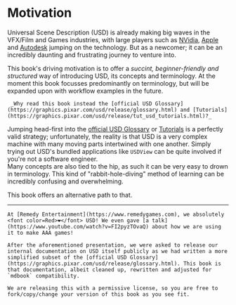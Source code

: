 # Motivation

Universal Scene Description (USD) is already making big waves in the VFX/Film and Games industries, with large players such as [NVidia](https://www.nvidia.com/en-us/omniverse/), [Apple](https://opensource.apple.com/projects/usd/) and [Autodesk](https://makeanything.autodesk.com/usd) jumping on the technology. But as a newcomer; it can be an incredibly daunting and frustrating journey to venture into.

This book's driving motivation is to offer a _succint, beginner-friendly and structured_ way of introducing USD, its concepts and terminology. At the moment this book focusses predominantly on terminology, but will be expanded upon with workflow examples in the future.

```admonish question title="You may be wondering at this point"
 _Why read this book instead the [official USD Glossary](https://graphics.pixar.com/usd/release/glossary.html) and [Tutorials](https://graphics.pixar.com/usd/release/tut_usd_tutorials.html)?_
```

Jumping head-first into the [official USD Glossary](https://graphics.pixar.com/usd/release/glossary.html) or [Tutorials](https://graphics.pixar.com/usd/release/tut_usd_tutorials.html) is a perfectly valid strategy; unfortunately, the reality is that USD is a very complex machine with many moving parts intertwined with one another. Simply trying out USD's bundled applications like `USDView` can be quite involved if you're not a software engineer.  
Many concepts are also tied to the hip, as such it can be very easy to drown in terminology. This kind of "rabbit-hole-diving" method of learning can be incredibly confusing and overwhelming.

This book offers an alternative path to that.


------- 

```admonish note title="Author's Note"
At [Remedy Entertainment](https://www.remedygames.com), we absolutely <font color=Red>❤</font> USD! We even gave [a talk](https://www.youtube.com/watch?v=FI2pyzTOvaQ) about how we are using it to make AAA games!

After the aforementioned presentation, we were asked to release our internal documentation on USD itself publicly as we had written a more simplified subset of the [official USD Glossary](https://graphics.pixar.com/usd/release/glossary.html). This book is that documentation, albeit cleaned up, rewritten and adjusted for `mdbook` compatibility.

We are releasing this with a permissive license, so you are free to fork/copy/change your version of this book as you see fit.
```